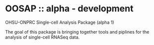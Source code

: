 # OOSAP :: alpha - development

OHSU-ONPRC Single-cell Analysis Package (alpha 1)

The goal of this package is bringing together tools and piplines for the analysis of single-cell RNASeq data.




